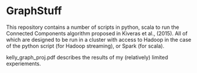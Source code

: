 # GraphStuff

This repository contains a number of scripts in python, scala to run the Connected Components algorithm proposed in Kiveras et al., (2015). All of which are designed to be run in a cluster with access to Hadoop in the case of the python script (for Hadoop streaming), or Spark (for scala). 

kelly_graph_proj.pdf describes the results of my (relatively) limited experiements.
